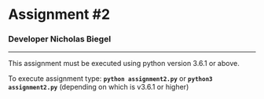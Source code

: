 # Assignment #2
### Developer Nicholas Biegel
---

This assignment must be executed using python version 3.6.1 or above.

To execute assignment type: **```python assignment2.py```** or **```python3 assignment2.py```** (depending on which is v3.6.1 or higher)